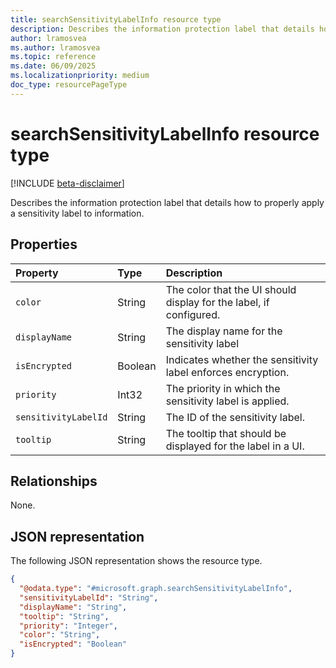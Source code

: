 ```yaml
---
title: searchSensitivityLabelInfo resource type
description: Describes the information protection label that details how to properly apply a sensitivity label to information.
author: lramosvea
ms.author: lramosvea
ms.topic: reference
ms.date: 06/09/2025
ms.localizationpriority: medium
doc_type: resourcePageType
---
```


# searchSensitivityLabelInfo resource type

[!INCLUDE [beta-disclaimer](../includes/beta-disclaimer.md)]

Describes the information protection label that details how to properly apply a sensitivity label to information.

## Properties

| Property             | Type    | Description                                                        |
|:---------------------|:--------|:-------------------------------------------------------------------|
| `color`              | String  | The color that the UI should display for the label, if configured. |
| `displayName`        | String  | The display name for the sensitivity label                         |
| `isEncrypted`        | Boolean | Indicates whether the sensitivity label enforces encryption.       |
| `priority`           | Int32   | The priority in which the sensitivity label is applied.            |
| `sensitivityLabelId` | String  | The ID of the sensitivity label.                                   |
| `tooltip`            | String  | The tooltip that should be displayed for the label in a UI.        |

## Relationships

None.

## JSON representation

The following JSON representation shows the resource type.

```json
{
  "@odata.type": "#microsoft.graph.searchSensitivityLabelInfo",
  "sensitivityLabelId": "String",
  "displayName": "String",
  "tooltip": "String",
  "priority": "Integer",
  "color": "String",
  "isEncrypted": "Boolean"
}
```
